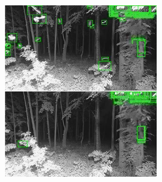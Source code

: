 ![20200619-222728-225733](in/20200619/20200619-222728-225733_0_.jpg)
![20200619-225738-232743](in/20200619/20200619-225738-232743_0_.jpg)
